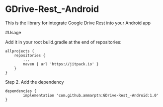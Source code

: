 # GDrive-Rest_-Android
This is the library for integrate Google Drive Rest into your Android app

#Usage


Add it in your root build.gradle at the end of repositories:

	allprojects {
		repositories {
			...
			maven { url 'https://jitpack.io' }
		}
	}
Step 2. Add the dependency

	dependencies {
	        implementation 'com.github.ammarptn:GDrive-Rest_-Android:1.0'
	}

